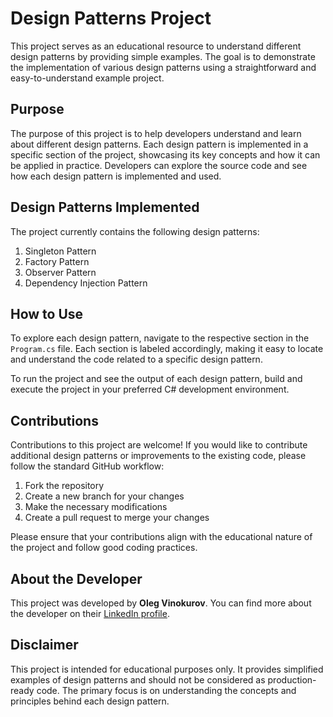 ﻿# Design Patterns Project

This project serves as an educational resource to understand different design patterns by providing simple examples. The goal is to demonstrate the implementation of various design patterns using a straightforward and easy-to-understand example project.

## Purpose

The purpose of this project is to help developers understand and learn about different design patterns. Each design pattern is implemented in a specific section of the project, showcasing its key concepts and how it can be applied in practice. Developers can explore the source code and see how each design pattern is implemented and used.

## Design Patterns Implemented

The project currently contains the following design patterns:

1. Singleton Pattern
2. Factory Pattern
3. Observer Pattern
4. Dependency Injection Pattern

## How to Use

To explore each design pattern, navigate to the respective section in the `Program.cs` file. Each section is labeled accordingly, making it easy to locate and understand the code related to a specific design pattern.

To run the project and see the output of each design pattern, build and execute the project in your preferred C# development environment.

## Contributions

Contributions to this project are welcome! If you would like to contribute additional design patterns or improvements to the existing code, please follow the standard GitHub workflow:

1. Fork the repository
2. Create a new branch for your changes
3. Make the necessary modifications
4. Create a pull request to merge your changes

Please ensure that your contributions align with the educational nature of the project and follow good coding practices.

## About the Developer

This project was developed by **Oleg Vinokurov**. You can find more about the developer on their [LinkedIn profile](https://www.linkedin.com/in/vinokurov/).

## Disclaimer

This project is intended for educational purposes only. It provides simplified examples of design patterns and should not be considered as production-ready code. The primary focus is on understanding the concepts and principles behind each design pattern.